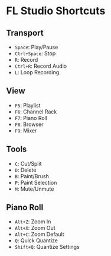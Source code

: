 # FL Studio Shortcuts

## Transport
- `Space`: Play/Pause
- `Ctrl+Space`: Stop
- `R`: Record
- `Ctrl+R`: Record Audio
- `L`: Loop Recording

## View
- `F5`: Playlist
- `F6`: Channel Rack
- `F7`: Piano Roll
- `F8`: Browser
- `F9`: Mixer

## Tools
- `C`: Cut/Split
- `D`: Delete
- `B`: Paint/Brush
- `P`: Paint Selection
- `M`: Mute/Unmute

## Piano Roll
- `Alt+Z`: Zoom In
- `Alt+X`: Zoom Out
- `Alt+C`: Zoom Default
- `Q`: Quick Quantize
- `Shift+Q`: Quantize Settings
